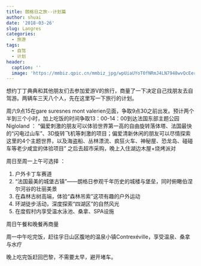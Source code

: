 ```yaml
---
title: 朗格日之旅--计划篇
author: shuai
date: '2018-03-26'
slug: Langres
categories:
  - 旅游
tags:
  - 自驾
  - 计划
header:
  caption: ''
  image: 'https://mmbiz.qpic.cn/mmbiz_jpg/wpUiaUYoT0fNRmJ4LN7948wvQcEerAtduZ4DYu9s7LGFgTcIiaqmdzzDjaZcqFoQ9E3UsJEuJhicAu7UoTt7lpvzQ/640?wx_fmt=jpeg&wxfrom=5&wx_lazy=1'
---
```


想约丁丁典典和其他朋友们去参加爱游V的旅行，商量了一下决定自己找朋友去自驾游。两辆车三天八个人，先在这里写一下旅行的计划。

周六9点15在gare suresnes mont valerien见面，争取9点30之前出发。预计两个半到三个小时，加上吃饭的时间争取13：00-14：00到达法国东部主题公园Nigloland ： “偏爱刺激的朋友可以体验世界第一高的自由旋转落体塔、法国最快的“闪电过山车”、3D旋转飞机等刺激的项目；偏爱清新休闲的朋友可以尽情探索这里的4个主题世界，以及海盗船、丛林漂流、疯狂火车、神秘屋、恐龙岛、碰碰车等老少咸宜的体验项目”
之后去超市采购，晚上入住湖边木屋+烧烤派对

周日至周一上午可选择 ：
1. 户外卡丁车赛道
2. “法国最美的城堡古镇”——朗格日参观千年历史的城楼与堡垒，同时俯瞰伯涅尔河谷的壮丽美景
3. 在森林古树高端，体验“森林吊索”这项有趣的户外运动
4. 环湖徒步活动，深度探索“四湖区”的自然风光
5. 在度假村内享受温水泳池、桑拿、SPA设施

周日午餐和晚餐再商量

周一中午吃完饭，赶往孚日山区腹地的温泉小镇Contrexéville，享受温泉、桑拿与水疗

晚上吃完饭赶回巴黎，不需要太早，避开堵车。

